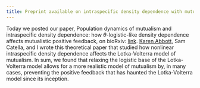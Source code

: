 ```yaml
---
title: Preprint available on intraspecific density dependence with mutualism paper
---
```


Today we posted our paper, Population dynamics of mutualism and intraspecific density dependence: how $\theta$-logistic-like density dependence affects mutualistic positive feedback, on bioRxiv: [link](http://biorxiv.org/content/early/2017/02/13/108175).  [Karen Abbott](www.case.edu/artsci/biol/abbottlab/), Sam Catella, and I wrote this theoretical paper that studied how nonlinear intraspecific density dependence affects the Lotka-Volterra model of mutualism.  In sum, we found that relaxing the logistic base of the Lotka-Volterra model allows for a more realistic model of mutualism by, in many cases, preventing the positive feedback that has haunted the Lotka-Volterra model since its inception.
